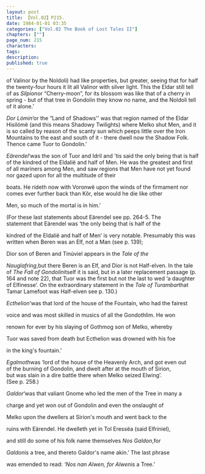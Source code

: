 ```yaml
---
layout: post
title: 【Vol.02】P215.
date: 1984-01-01 03:35
categories: ["Vol.02 The Book of Lost Tales II"]
chapters: [""]
page_num: 215
characters: 
tags: 
description: 
published: true
---
```


<p style="text-indent: 0;">
of Valinor by the Noldoli) had like properties, but greater, seeing that for half the twenty-four hours it lit all Valinor with silver light.  This the Eldar still tell of as <I>Silpion</I>or “Cherry-moon”, for its blossom was like that of a cherry in spring - but of that tree in Gondolin they know no name, and the Noldoli tell of it alone.’
</p>

<I>Dor Lómin</I>‘or the “Land of Shadows'' was that region named of the Eldar Hisilómë (and this means Shadowy Twilights) where Melko shut Men, and it is so called by reason of the scanty sun which peeps little over the Iron Mountains to the east and south of it - there dwell now the Shadow Folk. Thence came Tuor to Gondolin.’

<I>Eärendel</I>‘was the son of Tuor and Idril and 'tis said the only being that is half of the kindred of the Eldalië and half of Men. He was the greatest and first of all mariners among Men, and saw regions that Men have not yet found nor gazed upon for all the multitude of their

 boats. He rideth now with Voronwë upon the winds of the firmament nor comes ever further back than Kôr, else would he die like other

 Men, so much of the mortal is in him.’

(For these last statements about Eärendel see pp. 264-5. The<BR>statement that Eärendel was ‘the only being that is half of the

 kindred of the Eldalië and half of Men’ is very notable. Presumably this was written when Beren was an Elf, not a Man (see p. 139);

 Dior  son   of   Beren   and   Tinúviel appears   in   the   <I>Tale  of the</I>

 <I>Nauglafring</I>,but there Beren is an Elf, and Dior is not Half-elven. In the tale of <I>The Fall of Gondolin</I>itself it is said, but in a later replacement passage (p. 164 and note 22), that Tuor was the first but not the last to wed ‘a daughter of Elfinesse’. On the extraordinary statement in the <I>Tale of Turambar</I>that Tamar Lamefoot was Half-elven see p. 130.)

<I>Ecthelion</I>‘was that lord of the house of the Fountain, who had the fairest

voice and was most skilled in musics of all the Gondothlim. He won

renown for ever by his slaying of Gothmog son of Melko, whereby

Tuor was saved from death but Ecthelion was drowned with his foe

 in the king's fountain.’

<I>Egalmoth</I>was ‘lord of the house of the Heavenly Arch, and got even out<BR> of the burning of Gondolin, and dwelt after at the mouth of Sirion,<BR>but was slain in a dire battle there when Melko seized Elwing’.<BR>(See p. 258.)

 <I>Galdor</I>‘was that valiant Gnome who led the men of the Tree in many a

 charge and yet won out of Gondolin and even the onslaught of

 Melko upon the dwellers at Sirion's mouth and went back to the

 ruins with Eärendel. He dwelleth yet in Tol Eressëa (said Elfriniel),

 and still do some of his folk name themselves <I>Nos Galdon</I>,for

<I> Galdon</I>is a tree, and thereto Galdor's name akin.’ The last phrase

 was emended to read: <I>‘Nos nan Alwen, for Alwen</I>is a Tree.’<BR>


